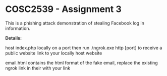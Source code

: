 # COSC2539 - Assignment 3

This is a phishing attack demonstration of stealing Facebook log in information.

**Details:**

host index.php locally on a port then run .\ngrok.exe http [port] to receive a public website link to your locally host website

email.html contains the html format of the fake email, replace the existing ngrok link in their with your link
